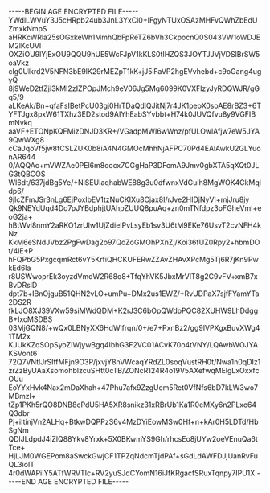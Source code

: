 -----BEGIN AGE ENCRYPTED FILE-----
YWdlLWVuY3J5cHRpb24ub3JnL3YxCi0+IFgyNTUxOSAzMHFvQWhZbEdUZmxkNmpS
aHRKcWRla25sOGxkeWh1MmhQbFpReTZ6bVh3CkpocnQ0S043VW1oWDJEM2lKcUVl
OXZiOU9lYjExOU9QQU9hUE5WcFJpV1kKLS0tIHZQS3JOYTJJVjVDSlBrSW5oaVkz
clg0Ulkrd2V5NFN3bE9lK29rMEZpT1kK+jJ5iFaVP2hgEVvhebd+c9oGang4ugyQ
8j9WeD2tfZji3kMI2zIZPOpJMch9eV06Jg5Mg6099K0VXFlzyJyRDQWJR/gGq5/9
aLKeAk/Bn+qfaFsIBetPcU03gj0HrTDaQdlQJitNj7r4JK1peoX0soAE8rBZ3+6T
YFTJgx8pxW61TXhz3ED2stod9AIYhEabSYvbbt+H74k0JUVQfvu8y9VGFIBmNvkq
aaVF+ETONpKQFMizDNJD3KR+/VGadpMWI6wWnz/pfULOwlAfjw7eW5JYA9QwWXg8
cCaJqoVf5jw8fCSLZUK0b8iA4N4GMOcMhhNjAFPC70Pd4EAlAwkU2GLYuonAR644
0/AQQAc+mVWZAe0PEl6m8oocx7CGgHaP3DFcmA9Jmv0gbXTA5qXQt0JLG3tQBCOS
Wl6dt/637jdBg5Ye/+NiSEUIaqhabWE88g3u0dfwnxVdGuih8MgWOK4CkMqldp6/
9jIcZFmJSr3nLg6EjPoxlbEV1tzNuCKIXu8Cjax8I/rJve2HIDjNyVI+mjJru8jy
Qk9NEYdUqd4Do7pJYBdphjtUAhpZUUQ8puAq+zn0mTNfdpz3pFGheVmI+eoG2ja+
hBtWvi8nmY2aRKO1zrUlw1UjZdieIPvLsyEb1sv3U6tM9EKe76UsvT2cvNFH4kNz
KkM6eSNdJVbz2PgFwDag2o97QoZoGMOhPXnZj/Koi36fUZ0Rpy2+hbmDOt/4lE+P
hFQPbG5PxgcqmRct6vY5KrfiQHCKUFERwZZAvZHAvXPcMg5Tj6R7jKn9PwkEd6la
r8USWwoprEk3oyzdVmdW2R68o8+TfqYhVK5JbxMrVlT8g2C9vFV+xmB7xBvDRslD
dpt7b+IBnOjguB51QHN2vLO+umPu+DMx2us1EWZ/+RvUDPaX7sjfFYamYTa2DS2R
fkLJO8XJ39VXw59siMWdQDM+K2rJ3C6bOpQWdpPQC82XUHW9LhDdggB+IxcMSDBS
03MjGQN8/+wQx0LBNyXX6HdWlfrqn/0+/e7+PxnBz2/gg9lVPXgxBuvXWg41TM2x
KJUkKZqSOpSyoZIWjywBgq4IbhG3F2VC01ACvK70o4tVNY/LQAwbWOJYAKSVont6
72Q7VNtlJrSIffMFjn9O3P/jxvjY8nVWcaqYRdZL0soqVustRH0t/Nwa1n0qDIz1
zrZzByUAaXsomohblzcuSHtt0cTB/ZONcR124R4o19V5AXefwqMElgLxOxxfcOUu
EoYYxHvk4Nax2mDaXhah+47Phu7afx9ZzgUem5Ret0VfNfs6bD7kLW3wo7MBmzl+
tZp1PKh5rQO8DNB8cPdU5HA5XR8snikz31xRBrUb1Ka1R0eMXy6n2PLxc64Q3dbr
Pj+iItinjVn2ALHq+BtkwDQPPzS6v4MzDYiEowMSw0Hf+n+kAr0H5LDTd/HbSgNm
QDlJLdpdJ4iZlQ88Ykv8Yrxk+5X0BKwmYS9Gh/rhcsEo8jUYw2oeVEnuQa6tTce+
HjLJM0WGEPom8aSwckGwjCF1TPZqNdcmTjdPAf+sGdLdAWFDJjUanRvFuQL3ioIT
4r0dWAPiIY5ATfWRVTIc+RV2yuSJdCYomN16iJfKRgacfSRuxTqnpy7IPU1X
-----END AGE ENCRYPTED FILE-----

